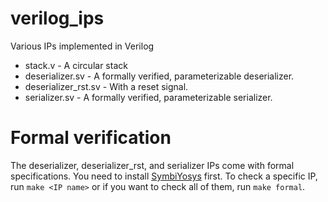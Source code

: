 # verilog_ips
Various IPs implemented in Verilog

* stack.v - A circular stack
* deserializer.sv - A formally verified, parameterizable deserializer.
* deserializer_rst.sv - With a reset signal.
* serializer.sv - A formally verified, parameterizable serializer.

# Formal verification
The deserializer, deserializer_rst, and serializer IPs come with formal specifications. You need to install [SymbiYosys](https://symbiyosys.readthedocs.io/en/latest/quickstart.html) first. To check a specific IP, run `make <IP name>` or if you want to check all of them, run `make formal`.
